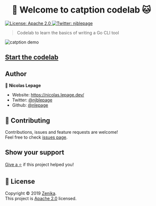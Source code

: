 <h1 align="center">👋 Welcome to catption codelab 🐱</h1>
<p>
  <a href="https://spdx.org/licenses/Apache-2.0.html" target="_blank">
    <img alt="License: Apache 2.0" src="https://img.shields.io/badge/License-Apache 2.0-yellow.svg" />
  </a>
  <a href="https://twitter.com/njblepage" target="_blank">
    <img alt="Twitter: njblepage" src="https://img.shields.io/twitter/follow/njblepage.svg?style=social" />
  </a>
</p>

> Codelab to learn the basics of writing a Go CLI tool

![catption demo](https://raw.githubusercontent.com/Zenika/catption/master/demo.gif)

## [Start the codelab](https://zenika.github.io/catption/codelab?index=catption)

## Author

👤 **Nicolas Lepage**

* Website: https://nicolas.lepage.dev/
* Twitter: [@njblepage](https://twitter.com/njblepage)
* Github: [@nlepage](https://github.com/nlepage)

## 🤝 Contributing

Contributions, issues and feature requests are welcome!<br />Feel free to check [issues page](https://github.com/Zenika/catption/issues).

## Show your support

[Give a ⭐️](https://github.com/Zenika/catption) if this project helped you!

## 📝 License

Copyright © 2019 [Zenika](https://github.com/Zenika).<br />
This project is [Apache 2.0](https://spdx.org/licenses/Apache-2.0.html) licensed.
